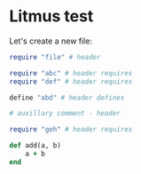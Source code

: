 # Litmus test


Let's create a new file:

```ruby @src/file.cr #header
require "file" # header
```

```ruby @src/file.cr #header #requires
require "abc" # header requires
require "def" # header requires
```

```ruby @src/file.cr #header #defines
define "abd" # header defines
```

```ruby @src/file.cr #header
# auxillary comment - header
```

```ruby @src/file.cr #header #requires
require "geh" # header requires
```

```ruby @src/file.cr #function #add-something
def add(a, b)
    a + b
end
```
